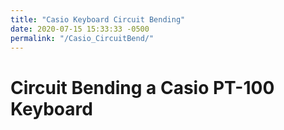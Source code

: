 ```yaml
---
title: "Casio Keyboard Circuit Bending"
date: 2020-07-15 15:33:33 -0500
permalink: "/Casio_CircuitBend/"
---
```


# Circuit Bending a Casio PT-100 Keyboard

